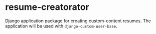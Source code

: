 # resume-creatorator
Django application package for creating custom-content resumes. The application will be used with `django-custom-user-base`.
